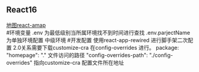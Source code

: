 ## React16
[地图react-amap](https://elemefe.github.io/react-amap/components/map)<br />
#环境变量
  .env 为最低级别当所属环境找不到时间进行查找
  .env.parjectName 为单独环境配置 中级环境
#开发配置
  使用react-app-rewired 进行脚手架二次配置 2.0关系需要下载customize-cra 在config-overrides 进行。
  package:
    "homepage": "." 文件访问的路径
    "config-overrides-path": "./config-overrides" 指向customize-cra 配置文件所在地址